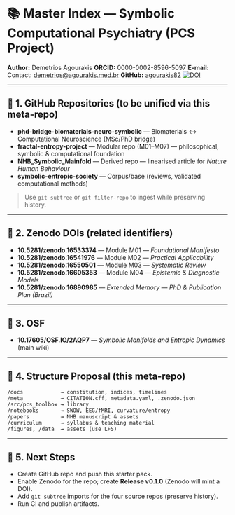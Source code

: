# 📚 Master Index — Symbolic Computational Psychiatry (PCS Project)

**Author:** Demetrios Agourakis
**ORCID:** 0000-0002-8596-5097
**E-mail:** Contact: [demetrios@agourakis.med.br](mailto:demetrios@agourakis.med.br)
**GitHub:** [agourakis82](https://github.com/agourakis82)
[![DOI](https://zenodo.org/badge/DOI/10.5281/zenodo.16921952.svg)](https://doi.org/10.5281/zenodo.16921952)

---

## 🔹 1. GitHub Repositories (to be unified via this meta-repo)

- **phd-bridge-biomaterials-neuro-symbolic** — Biomaterials ↔ Computational Neuroscience (MSc/PhD bridge)
- **fractal-entropy-project** — Modular repo (M01–M07) — philosophical, symbolic & computational foundation
- **NHB_Symbolic_Mainfold** — Derived repo — linearised article for *Nature Human Behaviour*
- **symbolic-entropic-society** — Corpus/base (reviews, validated computational methods)

> Use `git subtree` or `git filter-repo` to ingest while preserving history.

---

## 🔹 2. Zenodo DOIs (related identifiers)

- **10.5281/zenodo.16533374** — Module M01 — *Foundational Manifesto*
- **10.5281/zenodo.16541976** — Module M02 — *Practical Applicability*
- **10.5281/zenodo.16550501** — Module M03 — *Systematic Review*
- **10.5281/zenodo.16605353** — Module M04 — *Epistemic & Diagnostic Models*
- **10.5281/zenodo.16890985** — *Extended Memory — PhD & Publication Plan (Brazil)*

---

## 🔹 3. OSF

- **10.17605/OSF.IO/2AQP7** — *Symbolic Manifolds and Entropic Dynamics* (main wiki)

---

## 🔹 4. Structure Proposal (this meta-repo)

```text
/docs            → constitution, indices, timelines
/meta            → CITATION.cff, metadata.yaml, .zenodo.json
/src/pcs_toolbox → library
/notebooks       → SWOW, EEG/fMRI, curvature/entropy
/papers          → NHB manuscript & assets
/curriculum      → syllabus & teaching material
/figures, /data  → assets (use LFS)
```

---

## 🔹 5. Next Steps

- Create GitHub repo and push this starter pack.
- Enable Zenodo for the repo; create **Release v0.1.0** (Zenodo will mint a DOI).
- Add `git subtree` imports for the four source repos (preserve history).
- Run CI and publish artifacts.
